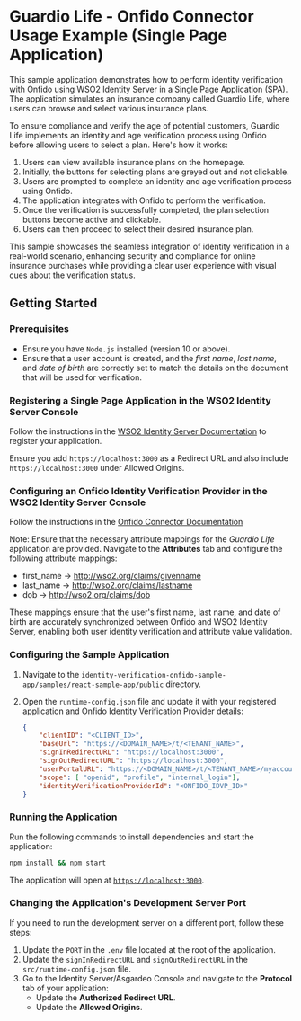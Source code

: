 # Guardio Life - Onfido Connector Usage Example (Single Page Application)

This sample application demonstrates how to perform identity verification with Onfido using WSO2 Identity Server in a Single Page Application (SPA). The application simulates an insurance company called Guardio Life, where users can browse and select various insurance plans.

To ensure compliance and verify the age of potential customers, Guardio Life implements an identity and age verification process using Onfido before allowing users to select a plan. Here's how it works:

1. Users can view available insurance plans on the homepage.
2. Initially, the buttons for selecting plans are greyed out and not clickable.
3. Users are prompted to complete an identity and age verification process using Onfido.
4. The application integrates with Onfido to perform the verification.
5. Once the verification is successfully completed, the plan selection buttons become active and clickable.
6. Users can then proceed to select their desired insurance plan.

This sample showcases the seamless integration of identity verification in a real-world scenario, enhancing security and compliance for online insurance purchases while providing a clear user experience with visual cues about the verification status.

## Getting Started

### Prerequisites
- Ensure you have `Node.js` installed (version 10 or above).
- Ensure that a user account is created, and the *first name*, *last name*, and *date of birth* are correctly set to match the details on the document that will be used for verification.

### Registering a Single Page Application in the WSO2 Identity Server Console

Follow the instructions in the [WSO2 Identity Server Documentation](https://is.docs.wso2.com/en/latest/guides/applications/register-single-page-app/) to register your application.

Ensure you add `https://localhost:3000` as a Redirect URL and also include `https://localhost:3000` under Allowed Origins.

### Configuring an Onfido Identity Verification Provider in the WSO2 Identity Server Console

Follow the instructions in the [Onfido Connector Documentation](https://github.com/wso2-extensions/identity-verification-onfido/blob/main/docs/config.md#configuring-onfido-identity-verification-provider-in-wso2-identity-server-console)

Note: Ensure that the necessary attribute mappings for the *Guardio Life* application are provided. Navigate to the **Attributes** tab and configure the following attribute mappings:

- first_name -> http://wso2.org/claims/givenname
- last_name -> http://wso2.org/claims/lastname
- dob -> http://wso2.org/claims/dob

These mappings ensure that the user's first name, last name, and date of birth are accurately synchronized between Onfido and WSO2 Identity Server, enabling both user identity verification and attribute value validation.

### Configuring the Sample Application

1. Navigate to the `identity-verification-onfido-sample-app/samples/react-sample-app/public` directory.
2. Open the `runtime-config.json` file and update it with your registered application and Onfido Identity Verification Provider details:

    ```json
    {
        "clientID": "<CLIENT_ID>",
        "baseUrl": "https://<DOMAIN_NAME>/t/<TENANT_NAME>",
        "signInRedirectURL": "https://localhost:3000",
        "signOutRedirectURL": "https://localhost:3000",
        "userPortalURL": "https://<DOMAIN_NAME>/t/<TENANT_NAME>/myaccount",
        "scope": [ "openid", "profile", "internal_login"],
        "identityVerificationProviderId": "<ONFIDO_IDVP_ID>"
    }
    ```

### Running the Application

Run the following commands to install dependencies and start the application:

```bash
npm install && npm start
```
The application will open at [`https://localhost:3000`](https://localhost:3000).

### Changing the Application's Development Server Port

If you need to run the development server on a different port, follow these steps:

1. Update the `PORT` in the `.env` file located at the root of the application.
2. Update the `signInRedirectURL` and `signOutRedirectURL` in the `src/runtime-config.json` file.
3. Go to the Identity Server/Asgardeo Console and navigate to the **Protocol** tab of your application:
    - Update the **Authorized Redirect URL**.
    - Update the **Allowed Origins**.

